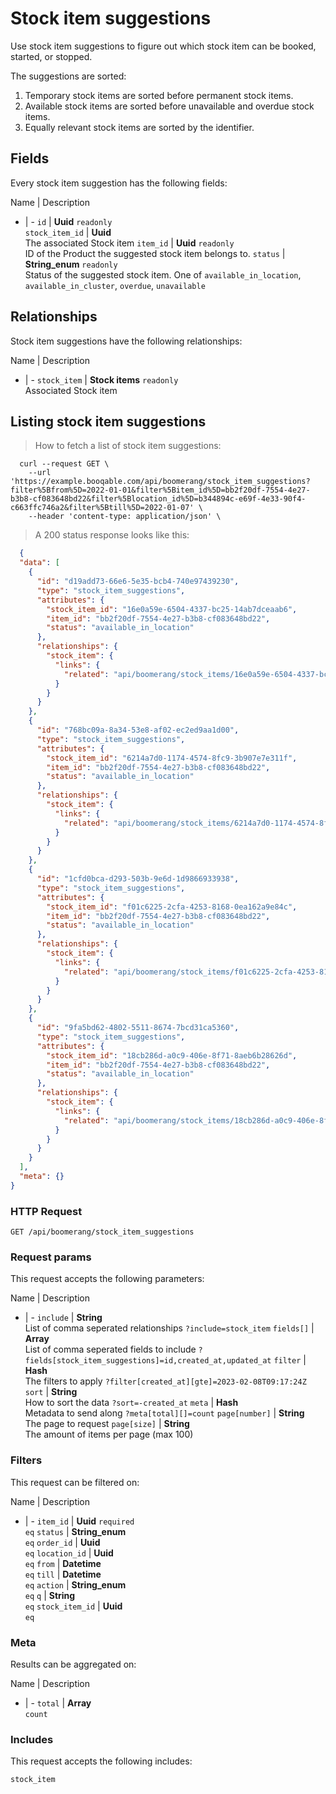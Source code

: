 # Stock item suggestions

Use stock item suggestions to figure out which stock item can be booked,
started, or stopped.

The suggestions are sorted:
  1. Temporary stock items are sorted before permanent stock items.
  2. Available stock items are sorted before unavailable and overdue stock items.
  3. Equally relevant stock items are sorted by the identifier.

## Fields
Every stock item suggestion has the following fields:

Name | Description
- | -
`id` | **Uuid** `readonly`<br>
`stock_item_id` | **Uuid** <br>The associated Stock item
`item_id` | **Uuid** `readonly`<br>ID of the Product the suggested stock item belongs to.
`status` | **String_enum** `readonly`<br>Status of the suggested stock item. One of `available_in_location`, `available_in_cluster`, `overdue`, `unavailable` 


## Relationships
Stock item suggestions have the following relationships:

Name | Description
- | -
`stock_item` | **Stock items** `readonly`<br>Associated Stock item


## Listing stock item suggestions



> How to fetch a list of stock item suggestions:

```shell
  curl --request GET \
    --url 'https://example.booqable.com/api/boomerang/stock_item_suggestions?filter%5Bfrom%5D=2022-01-01&filter%5Bitem_id%5D=bb2f20df-7554-4e27-b3b8-cf083648bd22&filter%5Blocation_id%5D=b344894c-e69f-4e33-90f4-c663ffc746a2&filter%5Btill%5D=2022-01-07' \
    --header 'content-type: application/json' \
```

> A 200 status response looks like this:

```json
  {
  "data": [
    {
      "id": "d19add73-66e6-5e35-bcb4-740e97439230",
      "type": "stock_item_suggestions",
      "attributes": {
        "stock_item_id": "16e0a59e-6504-4337-bc25-14ab7dceaab6",
        "item_id": "bb2f20df-7554-4e27-b3b8-cf083648bd22",
        "status": "available_in_location"
      },
      "relationships": {
        "stock_item": {
          "links": {
            "related": "api/boomerang/stock_items/16e0a59e-6504-4337-bc25-14ab7dceaab6"
          }
        }
      }
    },
    {
      "id": "768bc09a-8a34-53e8-af02-ec2ed9aa1d00",
      "type": "stock_item_suggestions",
      "attributes": {
        "stock_item_id": "6214a7d0-1174-4574-8fc9-3b907e7e311f",
        "item_id": "bb2f20df-7554-4e27-b3b8-cf083648bd22",
        "status": "available_in_location"
      },
      "relationships": {
        "stock_item": {
          "links": {
            "related": "api/boomerang/stock_items/6214a7d0-1174-4574-8fc9-3b907e7e311f"
          }
        }
      }
    },
    {
      "id": "1cfd0bca-d293-503b-9e6d-1d9866933938",
      "type": "stock_item_suggestions",
      "attributes": {
        "stock_item_id": "f01c6225-2cfa-4253-8168-0ea162a9e84c",
        "item_id": "bb2f20df-7554-4e27-b3b8-cf083648bd22",
        "status": "available_in_location"
      },
      "relationships": {
        "stock_item": {
          "links": {
            "related": "api/boomerang/stock_items/f01c6225-2cfa-4253-8168-0ea162a9e84c"
          }
        }
      }
    },
    {
      "id": "9fa5bd62-4802-5511-8674-7bcd31ca5360",
      "type": "stock_item_suggestions",
      "attributes": {
        "stock_item_id": "18cb286d-a0c9-406e-8f71-8aeb6b28626d",
        "item_id": "bb2f20df-7554-4e27-b3b8-cf083648bd22",
        "status": "available_in_location"
      },
      "relationships": {
        "stock_item": {
          "links": {
            "related": "api/boomerang/stock_items/18cb286d-a0c9-406e-8f71-8aeb6b28626d"
          }
        }
      }
    }
  ],
  "meta": {}
}
```

### HTTP Request

`GET /api/boomerang/stock_item_suggestions`

### Request params

This request accepts the following parameters:

Name | Description
- | -
`include` | **String** <br>List of comma seperated relationships `?include=stock_item`
`fields[]` | **Array** <br>List of comma seperated fields to include `?fields[stock_item_suggestions]=id,created_at,updated_at`
`filter` | **Hash** <br>The filters to apply `?filter[created_at][gte]=2023-02-08T09:17:24Z`
`sort` | **String** <br>How to sort the data `?sort=-created_at`
`meta` | **Hash** <br>Metadata to send along `?meta[total][]=count`
`page[number]` | **String** <br>The page to request
`page[size]` | **String** <br>The amount of items per page (max 100)


### Filters

This request can be filtered on:

Name | Description
- | -
`item_id` | **Uuid** `required`<br>`eq`
`status` | **String_enum** <br>`eq`
`order_id` | **Uuid** <br>`eq`
`location_id` | **Uuid** <br>`eq`
`from` | **Datetime** <br>`eq`
`till` | **Datetime** <br>`eq`
`action` | **String_enum** <br>`eq`
`q` | **String** <br>`eq`
`stock_item_id` | **Uuid** <br>`eq`


### Meta

Results can be aggregated on:

Name | Description
- | -
`total` | **Array** <br>`count`


### Includes

This request accepts the following includes:

`stock_item`





